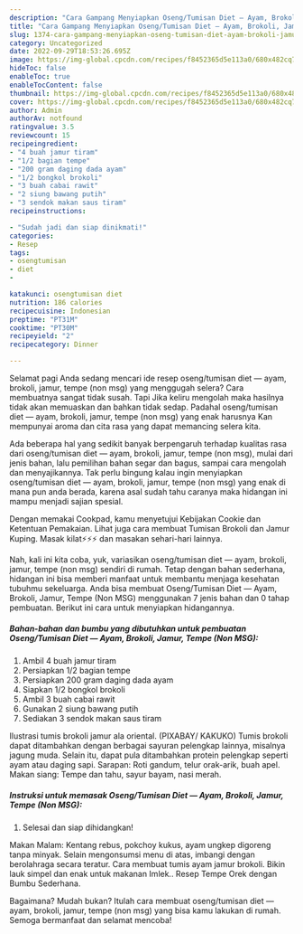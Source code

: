```yaml
---
description: "Cara Gampang Menyiapkan Oseng/Tumisan Diet — Ayam, Brokoli, Jamur, Tempe (Non MSG) yang Enak}"
title: "Cara Gampang Menyiapkan Oseng/Tumisan Diet — Ayam, Brokoli, Jamur, Tempe (Non MSG) yang Enak}"
slug: 1374-cara-gampang-menyiapkan-oseng-tumisan-diet-ayam-brokoli-jamur-tempe-non-msg-yang-enak
category: Uncategorized
date: 2022-09-29T18:53:26.695Z
image: https://img-global.cpcdn.com/recipes/f8452365d5e113a0/680x482cq70/osengtumisan-diet-ayam-brokoli-jamur-tempe-non-msg-foto-resep-utama.jpg
hideToc: false
enableToc: true
enableTocContent: false
thumbnail: https://img-global.cpcdn.com/recipes/f8452365d5e113a0/680x482cq70/osengtumisan-diet-ayam-brokoli-jamur-tempe-non-msg-foto-resep-utama.jpg
cover: https://img-global.cpcdn.com/recipes/f8452365d5e113a0/680x482cq70/osengtumisan-diet-ayam-brokoli-jamur-tempe-non-msg-foto-resep-utama.jpg
author: Admin
authorAv: notfound
ratingvalue: 3.5
reviewcount: 15
recipeingredient:
- "4 buah jamur tiram"
- "1/2 bagian tempe"
- "200 gram daging dada ayam"
- "1/2 bongkol brokoli"
- "3 buah cabai rawit"
- "2 siung bawang putih"
- "3 sendok makan saus tiram"
recipeinstructions:

- "Sudah jadi dan siap dinikmati!"
categories:
- Resep
tags:
- osengtumisan
- diet
- 

katakunci: osengtumisan diet  
nutrition: 186 calories
recipecuisine: Indonesian
preptime: "PT31M"
cooktime: "PT30M"
recipeyield: "2"
recipecategory: Dinner

---
```



Selamat pagi Anda sedang mencari ide resep oseng/tumisan diet — ayam, brokoli, jamur, tempe (non msg) yang menggugah selera? Cara membuatnya sangat tidak susah. Tapi Jika keliru mengolah maka hasilnya tidak akan memuaskan dan bahkan tidak sedap. Padahal oseng/tumisan diet — ayam, brokoli, jamur, tempe (non msg) yang enak harusnya Kan mempunyai aroma dan cita rasa yang dapat memancing selera kita.


Ada beberapa hal yang sedikit banyak berpengaruh terhadap kualitas rasa dari oseng/tumisan diet — ayam, brokoli, jamur, tempe (non msg), mulai dari jenis bahan, lalu pemilihan bahan segar dan bagus, sampai cara mengolah dan menyajikannya. Tak perlu bingung kalau ingin menyiapkan oseng/tumisan diet — ayam, brokoli, jamur, tempe (non msg) yang enak di mana pun anda berada, karena asal sudah tahu caranya maka hidangan ini mampu menjadi sajian spesial.

Dengan memakai Cookpad, kamu menyetujui Kebijakan Cookie dan Ketentuan Pemakaian. Lihat juga cara membuat Tumisan Brokoli dan Jamur Kuping. Masak kilat⚡️⚡️⚡️ dan masakan sehari-hari lainnya.


Nah, kali ini kita coba, yuk, variasikan oseng/tumisan diet — ayam, brokoli, jamur, tempe (non msg) sendiri di rumah. Tetap dengan bahan sederhana, hidangan ini bisa memberi manfaat untuk membantu menjaga kesehatan tubuhmu sekeluarga. Anda bisa membuat Oseng/Tumisan Diet — Ayam, Brokoli, Jamur, Tempe (Non MSG) menggunakan 7 jenis bahan dan 0 tahap pembuatan. Berikut ini cara untuk menyiapkan hidangannya.

<!--inarticleads1-->

##### Bahan-bahan dan bumbu yang dibutuhkan untuk pembuatan Oseng/Tumisan Diet — Ayam, Brokoli, Jamur, Tempe (Non MSG):

1. Ambil 4 buah jamur tiram
1. Persiapkan 1/2 bagian tempe
1. Persiapkan 200 gram daging dada ayam
1. Siapkan 1/2 bongkol brokoli
1. Ambil 3 buah cabai rawit
1. Gunakan 2 siung bawang putih
1. Sediakan 3 sendok makan saus tiram


Ilustrasi tumis brokoli jamur ala oriental. (PIXABAY/ KAKUKO) Tumis brokoli dapat ditambahkan dengan berbagai sayuran pelengkap lainnya, misalnya jagung muda. Selain itu, dapat pula ditambahkan protein pelengkap seperti ayam atau daging sapi. Sarapan: Roti gandum, telur orak-arik, buah apel. Makan siang: Tempe dan tahu, sayur bayam, nasi merah. 

<!--inarticleads2-->

##### Instruksi untuk memasak Oseng/Tumisan Diet — Ayam, Brokoli, Jamur, Tempe (Non MSG):


1. Selesai dan siap dihidangkan!

Makan Malam: Kentang rebus, pokchoy kukus, ayam ungkep digoreng tanpa minyak. Selain mengonsumsi menu di atas, imbangi dengan berolahraga secara teratur. Cara membuat tumis ayam jamur brokoli. Bikin lauk simpel dan enak untuk makanan Imlek.. Resep Tempe Orek dengan Bumbu Sederhana. 

Bagaimana? Mudah bukan? Itulah cara membuat oseng/tumisan diet — ayam, brokoli, jamur, tempe (non msg) yang bisa kamu lakukan di rumah. Semoga bermanfaat dan selamat mencoba!
